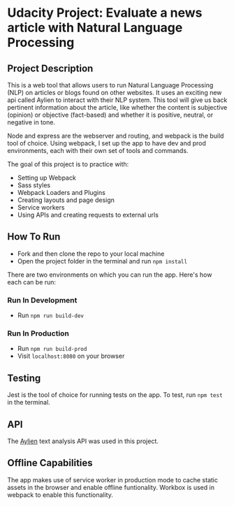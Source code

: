 # Udacity Project: Evaluate a news article with Natural Language Processing

## Project Description

This is a web tool that allows users to run Natural Language Processing (NLP) on articles or blogs found on other websites. It uses an exciting new api called Aylien to interact with their NLP system. This tool will give us back pertinent information about the article, like whether the content is subjective (opinion) or objective (fact-based) and whether it is positive, neutral, or negative in tone.

Node and express are the webserver and routing, and webpack is the build tool of choice. Using webpack, I set up the app to have dev and prod environments, each with their own set of tools and commands.

The goal of this project is to practice with:
- Setting up Webpack
- Sass styles
- Webpack Loaders and Plugins
- Creating layouts and page design
- Service workers
- Using APIs and creating requests to external urls


## How To Run

- Fork and then clone the repo to your local machine
- Open the project folder in the terminal and run `npm install`

There are two environments on which you can run the app. Here's how each can be run:

### Run In Development

- Run `npm run build-dev`

### Run In Production

- Run `npm run build-prod`
- Visit `localhost:8080` on your browser


## Testing

Jest is the tool of choice for running tests on the app. To test, run `npm test` in the terminal.

## API 

The [Aylien](https://aylien.com/) text analysis API was used in this project.

## Offline Capabilities

The app makes use of service worker in production mode to cache static assets in the browser and enable offline funtionality.
Workbox is used in webpack to enable this functionality.



